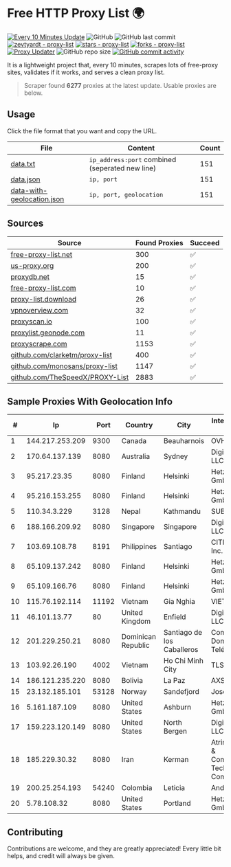 
# Free HTTP Proxy List 🌍

[![Every 10 Minutes Update](https://github.com/mertguvencli/http-proxy-list/actions/workflows/main.yml/badge.svg?branch=main)](https://github.com/mertguvencli/http-proxy-list/actions/workflows/main.yml)
![GitHub](https://img.shields.io/github/license/mertguvencli/http-proxy-list)
![GitHub last commit](https://img.shields.io/github/last-commit/mertguvencli/http-proxy-list)
[![zevtyardt - proxy-list](https://img.shields.io/static/v1?label=zevtyardt&message=proxy-list&color=blue&logo=github)](https://github.com/zevtyardt/proxy-list "Go to GitHub repo")
[![stars - proxy-list](https://img.shields.io/github/stars/zevtyardt/proxy-list?style=social)](https://github.com/zevtyardt/proxy-list)
[![forks - proxy-list](https://img.shields.io/github/forks/zevtyardt/proxy-list?style=social)](https://github.com/zevtyardt/proxy-list)
[![Proxy Updater](https://github.com/zevtyardt/proxy-list/workflows/Proxy%20Updater/badge.svg)](https://github.com/zevtyardt/proxy-list/actions?query=workflow:"Proxy+Updater")
![GitHub repo size](https://img.shields.io/github/repo-size/zevtyardt/proxy-list)
[![GitHub commit activity](https://img.shields.io/github/commit-activity/m/zevtyardt/proxy-list?logo=commits)](https://github.com/zevtyardt/proxy-list/commits/main)

It is a lightweight project that, every 10 minutes, scrapes lots of free-proxy sites, validates if it works, and serves a clean proxy list.

> Scraper found **6277** proxies at the latest update. Usable proxies are below.

## Usage

Click the file format that you want and copy the URL.

|File|Content|Count|
|----|-------|-----|
|[data.txt](https://raw.githubusercontent.com/mertguvencli/http-proxy-list/main/proxy-list/data.txt)|`ip_address:port` combined (seperated new line)|151|
|[data.json](https://raw.githubusercontent.com/mertguvencli/http-proxy-list/main/proxy-list/data.json)|`ip, port`|151|
|[data-with-geolocation.json](https://raw.githubusercontent.com/mertguvencli/http-proxy-list/main/proxy-list/data-with-geolocation.json)|`ip, port, geolocation`|151|

## Sources

|Source|Found Proxies|Succeed|
|------|-------------|-------|
|[free-proxy-list.net](https://free-proxy-list.net)|300|✅|
|[us-proxy.org](https://www.us-proxy.org)|200|✅|
|[proxydb.net](http://proxydb.net)|15|✅|
|[free-proxy-list.com](https://free-proxy-list.com/?page=&port=&type%5B%5D=http&type%5B%5D=https&up_time=0&search=Search)|10|✅|
|[proxy-list.download](https://www.proxy-list.download/HTTP)|26|✅|
|[vpnoverview.com](https://vpnoverview.com/privacy/anonymous-browsing/free-proxy-servers)|32|✅|
|[proxyscan.io](https://www.proxyscan.io)|100|✅|
|[proxylist.geonode.com](https://proxylist.geonode.com/api/proxy-list?limit=300&page=1&sort_by=lastChecked&sort_type=desc&protocols=http,https)|11|✅|
|[proxyscrape.com](https://api.proxyscrape.com/v2/?request=displayproxies&protocol=http&timeout=10000&country=all&ssl=all&anonymity=all)|1153|✅|
|[github.com/clarketm/proxy-list](https://raw.githubusercontent.com/clarketm/proxy-list/master/proxy-list-raw.txt)|400|✅|
|[github.com/monosans/proxy-list](https://raw.githubusercontent.com/monosans/proxy-list/main/proxies/http.txt)|1147|✅|
|[github.com/TheSpeedX/PROXY-List](https://raw.githubusercontent.com/TheSpeedX/PROXY-List/master/http.txt)|2883|✅|


## Sample Proxies With Geolocation Info

|#|Ip|Port|Country|City|Internet Service Provider|
|-|--|----|-------|----|-------------------------|
|1|144.217.253.209|9300|Canada|Beauharnois|OVH SAS|
|2|170.64.137.139|8080|Australia|Sydney|DigitalOcean, LLC|
|3|95.217.23.35|8080|Finland|Helsinki|Hetzner Online GmbH|
|4|95.216.153.255|8080|Finland|Helsinki|Hetzner Online GmbH|
|5|110.34.3.229|3128|Nepal|Kathmandu|SUBISU C7|
|6|188.166.209.92|8080|Singapore|Singapore|DigitalOcean, LLC|
|7|103.69.108.78|8191|Philippines|Santiago|CITI Cableworld Inc.|
|8|65.109.137.242|8080|Finland|Helsinki|Hetzner Online GmbH|
|9|65.109.166.76|8080|Finland|Helsinki|Hetzner Online GmbH|
|10|115.76.192.114|11192|Vietnam|Gia Nghia|VIETELGPRS|
|11|46.101.13.77|80|United Kingdom|Enfield|DigitalOcean, LLC|
|12|201.229.250.21|8080|Dominican Republic|Santiago de los Caballeros|Compañía Dominicana de Teléfonos S. A.|
|13|103.92.26.190|4002|Vietnam|Ho Chi Minh City|TLSOFT|
|14|186.121.235.220|8080|Bolivia|La Paz|AXS Bolivia S. A.|
|15|23.132.185.101|53128|Norway|Sandefjord|Joseph Farnell|
|16|5.161.187.109|8080|United States|Ashburn|Hetzner Online GmbH|
|17|159.223.120.149|8080|United States|North Bergen|DigitalOcean, LLC|
|18|185.229.30.32|8080|Iran|Kerman|Atrin Information & Communications Technology Company PJS|
|19|200.25.254.193|54240|Colombia|Leticia|Andinet ON Line|
|20|5.78.108.32|8080|United States|Portland|Hetzner Online GmbH|



## Contributing

Contributions are welcome, and they are greatly appreciated! Every
little bit helps, and credit will always be given.

